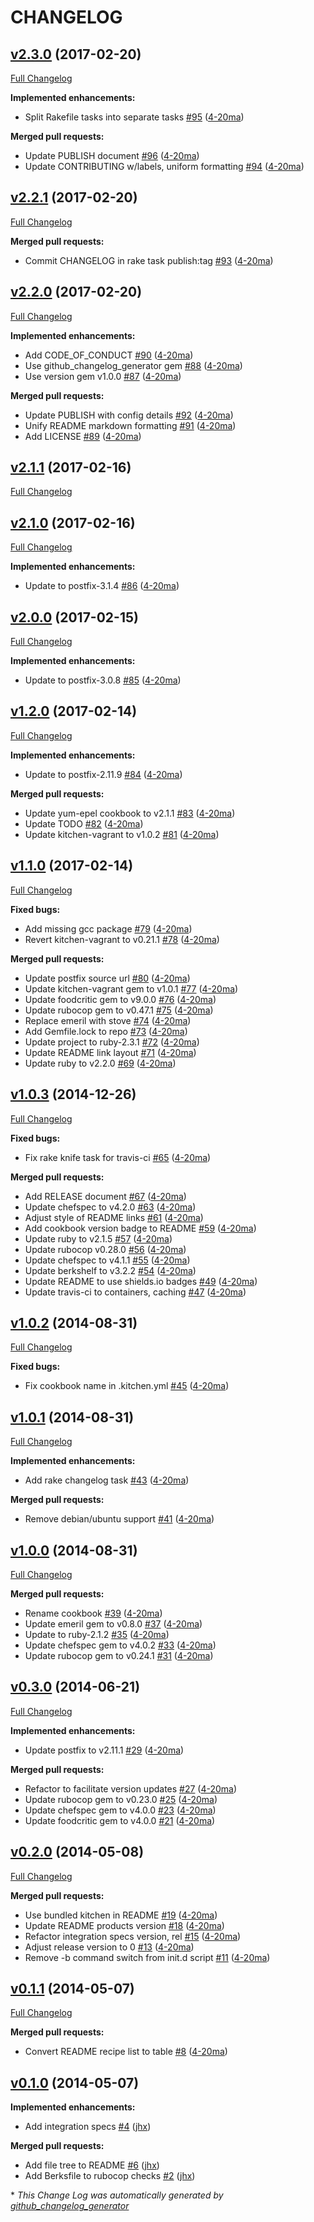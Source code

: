 # CHANGELOG

## [v2.3.0](https://github.com/4-20ma/cookbook-postfix_rpm/tree/v2.3.0) (2017-02-20)
[Full Changelog](https://github.com/4-20ma/cookbook-postfix_rpm/compare/v2.2.1...v2.3.0)

**Implemented enhancements:**

- Split Rakefile tasks into separate tasks [\#95](https://github.com/4-20ma/cookbook-postfix_rpm/pull/95) ([4-20ma](https://github.com/4-20ma))

**Merged pull requests:**

- Update PUBLISH document [\#96](https://github.com/4-20ma/cookbook-postfix_rpm/pull/96) ([4-20ma](https://github.com/4-20ma))
- Update CONTRIBUTING w/labels, uniform formatting [\#94](https://github.com/4-20ma/cookbook-postfix_rpm/pull/94) ([4-20ma](https://github.com/4-20ma))

## [v2.2.1](https://github.com/4-20ma/cookbook-postfix_rpm/tree/v2.2.1) (2017-02-20)
[Full Changelog](https://github.com/4-20ma/cookbook-postfix_rpm/compare/v2.2.0...v2.2.1)

**Merged pull requests:**

- Commit CHANGELOG in rake task publish:tag [\#93](https://github.com/4-20ma/cookbook-postfix_rpm/pull/93) ([4-20ma](https://github.com/4-20ma))

## [v2.2.0](https://github.com/4-20ma/cookbook-postfix_rpm/tree/v2.2.0) (2017-02-20)
[Full Changelog](https://github.com/4-20ma/cookbook-postfix_rpm/compare/v2.1.1...v2.2.0)

**Implemented enhancements:**

- Add CODE\_OF\_CONDUCT [\#90](https://github.com/4-20ma/cookbook-postfix_rpm/pull/90) ([4-20ma](https://github.com/4-20ma))
- Use github\_changelog\_generator gem [\#88](https://github.com/4-20ma/cookbook-postfix_rpm/pull/88) ([4-20ma](https://github.com/4-20ma))
- Use version gem v1.0.0 [\#87](https://github.com/4-20ma/cookbook-postfix_rpm/pull/87) ([4-20ma](https://github.com/4-20ma))

**Merged pull requests:**

- Update PUBLISH with config details [\#92](https://github.com/4-20ma/cookbook-postfix_rpm/pull/92) ([4-20ma](https://github.com/4-20ma))
- Unify README markdown formatting [\#91](https://github.com/4-20ma/cookbook-postfix_rpm/pull/91) ([4-20ma](https://github.com/4-20ma))
- Add LICENSE [\#89](https://github.com/4-20ma/cookbook-postfix_rpm/pull/89) ([4-20ma](https://github.com/4-20ma))

## [v2.1.1](https://github.com/4-20ma/cookbook-postfix_rpm/tree/v2.1.1) (2017-02-16)
[Full Changelog](https://github.com/4-20ma/cookbook-postfix_rpm/compare/v2.1.0...v2.1.1)

## [v2.1.0](https://github.com/4-20ma/cookbook-postfix_rpm/tree/v2.1.0) (2017-02-16)
[Full Changelog](https://github.com/4-20ma/cookbook-postfix_rpm/compare/v2.0.0...v2.1.0)

**Implemented enhancements:**

- Update to postfix-3.1.4 [\#86](https://github.com/4-20ma/cookbook-postfix_rpm/pull/86) ([4-20ma](https://github.com/4-20ma))

## [v2.0.0](https://github.com/4-20ma/cookbook-postfix_rpm/tree/v2.0.0) (2017-02-15)
[Full Changelog](https://github.com/4-20ma/cookbook-postfix_rpm/compare/v1.2.0...v2.0.0)

**Implemented enhancements:**

- Update to postfix-3.0.8 [\#85](https://github.com/4-20ma/cookbook-postfix_rpm/pull/85) ([4-20ma](https://github.com/4-20ma))

## [v1.2.0](https://github.com/4-20ma/cookbook-postfix_rpm/tree/v1.2.0) (2017-02-14)
[Full Changelog](https://github.com/4-20ma/cookbook-postfix_rpm/compare/v1.1.0...v1.2.0)

**Implemented enhancements:**

- Update to postfix-2.11.9 [\#84](https://github.com/4-20ma/cookbook-postfix_rpm/pull/84) ([4-20ma](https://github.com/4-20ma))

**Merged pull requests:**

- Update yum-epel cookbook to v2.1.1 [\#83](https://github.com/4-20ma/cookbook-postfix_rpm/pull/83) ([4-20ma](https://github.com/4-20ma))
- Update TODO [\#82](https://github.com/4-20ma/cookbook-postfix_rpm/pull/82) ([4-20ma](https://github.com/4-20ma))
- Update kitchen-vagrant to v1.0.2 [\#81](https://github.com/4-20ma/cookbook-postfix_rpm/pull/81) ([4-20ma](https://github.com/4-20ma))

## [v1.1.0](https://github.com/4-20ma/cookbook-postfix_rpm/tree/v1.1.0) (2017-02-14)
[Full Changelog](https://github.com/4-20ma/cookbook-postfix_rpm/compare/v1.0.3...v1.1.0)

**Fixed bugs:**

- Add missing gcc package [\#79](https://github.com/4-20ma/cookbook-postfix_rpm/pull/79) ([4-20ma](https://github.com/4-20ma))
- Revert kitchen-vagrant to v0.21.1 [\#78](https://github.com/4-20ma/cookbook-postfix_rpm/pull/78) ([4-20ma](https://github.com/4-20ma))

**Merged pull requests:**

- Update postfix source url [\#80](https://github.com/4-20ma/cookbook-postfix_rpm/pull/80) ([4-20ma](https://github.com/4-20ma))
- Update kitchen-vagrant gem to v1.0.1 [\#77](https://github.com/4-20ma/cookbook-postfix_rpm/pull/77) ([4-20ma](https://github.com/4-20ma))
- Update foodcritic gem to v9.0.0 [\#76](https://github.com/4-20ma/cookbook-postfix_rpm/pull/76) ([4-20ma](https://github.com/4-20ma))
- Update rubocop gem to v0.47.1 [\#75](https://github.com/4-20ma/cookbook-postfix_rpm/pull/75) ([4-20ma](https://github.com/4-20ma))
- Replace emeril with stove [\#74](https://github.com/4-20ma/cookbook-postfix_rpm/pull/74) ([4-20ma](https://github.com/4-20ma))
- Add Gemfile.lock to repo [\#73](https://github.com/4-20ma/cookbook-postfix_rpm/pull/73) ([4-20ma](https://github.com/4-20ma))
- Update project to ruby-2.3.1 [\#72](https://github.com/4-20ma/cookbook-postfix_rpm/pull/72) ([4-20ma](https://github.com/4-20ma))
- Update README link layout [\#71](https://github.com/4-20ma/cookbook-postfix_rpm/pull/71) ([4-20ma](https://github.com/4-20ma))
- Update ruby to v2.2.0 [\#69](https://github.com/4-20ma/cookbook-postfix_rpm/pull/69) ([4-20ma](https://github.com/4-20ma))

## [v1.0.3](https://github.com/4-20ma/cookbook-postfix_rpm/tree/v1.0.3) (2014-12-26)
[Full Changelog](https://github.com/4-20ma/cookbook-postfix_rpm/compare/v1.0.2...v1.0.3)

**Fixed bugs:**

- Fix rake knife task for travis-ci [\#65](https://github.com/4-20ma/cookbook-postfix_rpm/pull/65) ([4-20ma](https://github.com/4-20ma))

**Merged pull requests:**

- Add RELEASE document [\#67](https://github.com/4-20ma/cookbook-postfix_rpm/pull/67) ([4-20ma](https://github.com/4-20ma))
- Update chefspec to v4.2.0 [\#63](https://github.com/4-20ma/cookbook-postfix_rpm/pull/63) ([4-20ma](https://github.com/4-20ma))
- Adjust style of README links [\#61](https://github.com/4-20ma/cookbook-postfix_rpm/pull/61) ([4-20ma](https://github.com/4-20ma))
- Add cookbook version badge to README [\#59](https://github.com/4-20ma/cookbook-postfix_rpm/pull/59) ([4-20ma](https://github.com/4-20ma))
- Update ruby to v2.1.5 [\#57](https://github.com/4-20ma/cookbook-postfix_rpm/pull/57) ([4-20ma](https://github.com/4-20ma))
- Update rubocop v0.28.0 [\#56](https://github.com/4-20ma/cookbook-postfix_rpm/pull/56) ([4-20ma](https://github.com/4-20ma))
- Update chefspec to v4.1.1 [\#55](https://github.com/4-20ma/cookbook-postfix_rpm/pull/55) ([4-20ma](https://github.com/4-20ma))
- Update berkshelf to v3.2.2 [\#54](https://github.com/4-20ma/cookbook-postfix_rpm/pull/54) ([4-20ma](https://github.com/4-20ma))
- Update README to use shields.io badges [\#49](https://github.com/4-20ma/cookbook-postfix_rpm/pull/49) ([4-20ma](https://github.com/4-20ma))
- Update travis-ci to containers, caching [\#47](https://github.com/4-20ma/cookbook-postfix_rpm/pull/47) ([4-20ma](https://github.com/4-20ma))

## [v1.0.2](https://github.com/4-20ma/cookbook-postfix_rpm/tree/v1.0.2) (2014-08-31)
[Full Changelog](https://github.com/4-20ma/cookbook-postfix_rpm/compare/v1.0.1...v1.0.2)

**Fixed bugs:**

- Fix cookbook name in .kitchen.yml [\#45](https://github.com/4-20ma/cookbook-postfix_rpm/pull/45) ([4-20ma](https://github.com/4-20ma))

## [v1.0.1](https://github.com/4-20ma/cookbook-postfix_rpm/tree/v1.0.1) (2014-08-31)
[Full Changelog](https://github.com/4-20ma/cookbook-postfix_rpm/compare/v1.0.0...v1.0.1)

**Implemented enhancements:**

- Add rake changelog task [\#43](https://github.com/4-20ma/cookbook-postfix_rpm/pull/43) ([4-20ma](https://github.com/4-20ma))

**Merged pull requests:**

- Remove debian/ubuntu support [\#41](https://github.com/4-20ma/cookbook-postfix_rpm/pull/41) ([4-20ma](https://github.com/4-20ma))

## [v1.0.0](https://github.com/4-20ma/cookbook-postfix_rpm/tree/v1.0.0) (2014-08-31)
[Full Changelog](https://github.com/4-20ma/cookbook-postfix_rpm/compare/v0.3.0...v1.0.0)

**Merged pull requests:**

- Rename cookbook [\#39](https://github.com/4-20ma/cookbook-postfix_rpm/pull/39) ([4-20ma](https://github.com/4-20ma))
- Update emeril gem to v0.8.0 [\#37](https://github.com/4-20ma/cookbook-postfix_rpm/pull/37) ([4-20ma](https://github.com/4-20ma))
- Update to ruby-2.1.2 [\#35](https://github.com/4-20ma/cookbook-postfix_rpm/pull/35) ([4-20ma](https://github.com/4-20ma))
- Update chefspec gem to v4.0.2 [\#33](https://github.com/4-20ma/cookbook-postfix_rpm/pull/33) ([4-20ma](https://github.com/4-20ma))
- Update rubocop gem to v0.24.1 [\#31](https://github.com/4-20ma/cookbook-postfix_rpm/pull/31) ([4-20ma](https://github.com/4-20ma))

## [v0.3.0](https://github.com/4-20ma/cookbook-postfix_rpm/tree/v0.3.0) (2014-06-21)
[Full Changelog](https://github.com/4-20ma/cookbook-postfix_rpm/compare/v0.2.0...v0.3.0)

**Implemented enhancements:**

- Update postfix to v2.11.1 [\#29](https://github.com/4-20ma/cookbook-postfix_rpm/pull/29) ([4-20ma](https://github.com/4-20ma))

**Merged pull requests:**

- Refactor to facilitate version updates [\#27](https://github.com/4-20ma/cookbook-postfix_rpm/pull/27) ([4-20ma](https://github.com/4-20ma))
- Update rubocop gem to v0.23.0 [\#25](https://github.com/4-20ma/cookbook-postfix_rpm/pull/25) ([4-20ma](https://github.com/4-20ma))
- Update chefspec gem to v4.0.0 [\#23](https://github.com/4-20ma/cookbook-postfix_rpm/pull/23) ([4-20ma](https://github.com/4-20ma))
- Update foodcritic gem to v4.0.0 [\#21](https://github.com/4-20ma/cookbook-postfix_rpm/pull/21) ([4-20ma](https://github.com/4-20ma))

## [v0.2.0](https://github.com/4-20ma/cookbook-postfix_rpm/tree/v0.2.0) (2014-05-08)
[Full Changelog](https://github.com/4-20ma/cookbook-postfix_rpm/compare/v0.1.1...v0.2.0)

**Merged pull requests:**

- Use bundled kitchen in README [\#19](https://github.com/4-20ma/cookbook-postfix_rpm/pull/19) ([4-20ma](https://github.com/4-20ma))
- Update README products version [\#18](https://github.com/4-20ma/cookbook-postfix_rpm/pull/18) ([4-20ma](https://github.com/4-20ma))
- Refactor integration specs version, rel [\#15](https://github.com/4-20ma/cookbook-postfix_rpm/pull/15) ([4-20ma](https://github.com/4-20ma))
- Adjust release version to 0 [\#13](https://github.com/4-20ma/cookbook-postfix_rpm/pull/13) ([4-20ma](https://github.com/4-20ma))
- Remove -b command switch from init.d script [\#11](https://github.com/4-20ma/cookbook-postfix_rpm/pull/11) ([4-20ma](https://github.com/4-20ma))

## [v0.1.1](https://github.com/4-20ma/cookbook-postfix_rpm/tree/v0.1.1) (2014-05-07)
[Full Changelog](https://github.com/4-20ma/cookbook-postfix_rpm/compare/v0.1.0...v0.1.1)

**Merged pull requests:**

- Convert README recipe list to table [\#8](https://github.com/4-20ma/cookbook-postfix_rpm/pull/8) ([4-20ma](https://github.com/4-20ma))

## [v0.1.0](https://github.com/4-20ma/cookbook-postfix_rpm/tree/v0.1.0) (2014-05-07)
**Implemented enhancements:**

- Add integration specs [\#4](https://github.com/4-20ma/cookbook-postfix_rpm/pull/4) ([jhx](https://github.com/jhx))

**Merged pull requests:**

- Add file tree to README [\#6](https://github.com/4-20ma/cookbook-postfix_rpm/pull/6) ([jhx](https://github.com/jhx))
- Add Berksfile to rubocop checks [\#2](https://github.com/4-20ma/cookbook-postfix_rpm/pull/2) ([jhx](https://github.com/jhx))



\* *This Change Log was automatically generated by [github_changelog_generator](https://github.com/skywinder/Github-Changelog-Generator)*